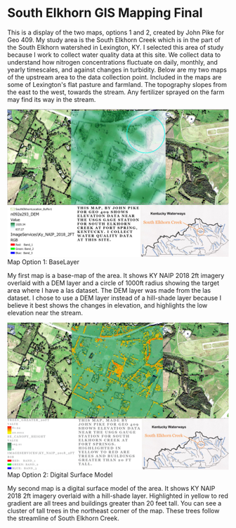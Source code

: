 # **South Elkhorn GIS Mapping Final**
This is a display of the two maps, options 1 and 2, created by John Pike for Geo 409. My study area is the South Elkhorn Creek which is in the part of the South Elkhorn watershed in Lexington, KY. I selected this area of study because I work to collect water quality data at this site. We collect data to understand how nitrogen concentrations fluctuate on daily, monthly, and yearly timescales, and against changes in turbidity. Below are my two maps of the upstream area to the data collection point. Included in the maps are some of Lexington's flat pasture and farmland. The topography slopes from the east to the west, towards the stream. Any fertilizer sprayed on the farm may find its way in the stream. 

![Map Option 1: BaseLayer](https://github.com/jrpi226/SouthElkhornGISstudy/blob/master/SEBasemap/SouthElkhornDEMLayout.jpg)
Map Option 1: BaseLayer

My first map is a base-map of the area. It shows KY NAIP 2018 2ft imagery overlaid with a DEM layer and a circle of 1000ft radius showing the target area where I have a las dataset. The DEM layer was made from the las dataset. I chose to use a DEM layer instead of a hill-shade layer because I believe it best shows the changes in elevation, and highlights the low elevation near the stream. 

![Map Option 2: Digital Surface Model](https://github.com/jrpi226/SouthElkhornGISstudy/blob/master/SECanopy/SECanopyLayout.jpg)
Map Option 2: Digital Surface Model

My second map is a digital surface model of the area. It shows KY NAIP 2018 2ft imagery overlaid with a hill-shade layer. Highlighted in yellow to red gradient are all trees and buildings greater than 20 feet tall. You can see a cluster of tall trees in the northeast corner of the map. These trees follow the streamline of South Elkhorn Creek. 

